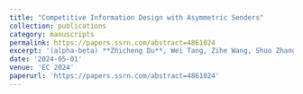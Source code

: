 ```yaml
---
title: "Competitive Information Design with Asymmetric Senders"
collection: publications
category: manuscripts
permalink: https://papers.ssrn.com/abstract=4861024
excerpt: '(alpha-beta) **Zhicheng Du**, Wei Tang, Zihe Wang, Shuo Zhang'
date: '2024-05-01'
venue: 'EC 2024'
paperurl: 'https://papers.ssrn.com/abstract=4861024'
---
```

